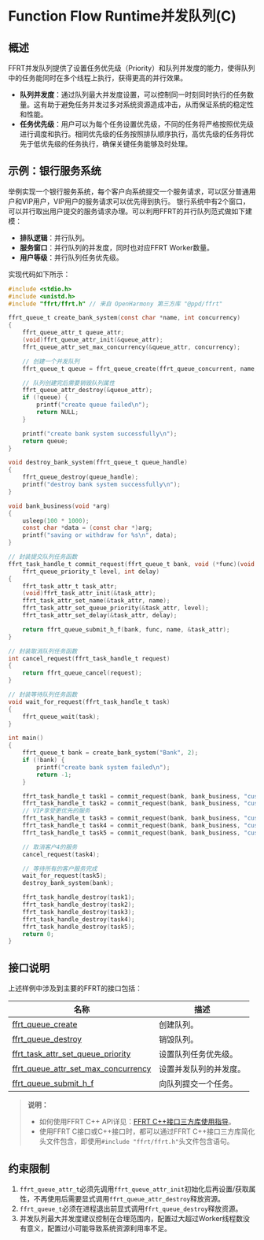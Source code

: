 # Function Flow Runtime并发队列(C)

<!--Kit: Function Flow Runtime Kit-->
<!--Subsystem: Resourceschedule-->
<!--Owner: @chuchihtung; @yanleo-->
<!--SE: @geoffrey_guo; @huangyouzhong-->
<!--TSE: @lotsof; @sunxuhao-->

## 概述

FFRT并发队列提供了设置任务优先级（Priority）和队列并发度的能力，使得队列中的任务能同时在多个线程上执行，获得更高的并行效果。

- **队列并发度**：通过队列最大并发度设置，可以控制同一时刻同时执行的任务数量。这有助于避免任务并发过多对系统资源造成冲击，从而保证系统的稳定性和性能。
- **任务优先级**：用户可以为每个任务设置优先级，不同的任务将严格按照优先级进行调度和执行。相同优先级的任务按照排队顺序执行，高优先级的任务将优先于低优先级的任务执行，确保关键任务能够及时处理。

## 示例：银行服务系统

举例实现一个银行服务系统，每个客户向系统提交一个服务请求，可以区分普通用户和VIP用户，VIP用户的服务请求可以优先得到执行。
银行系统中有2个窗口，可以并行取出用户提交的服务请求办理。可以利用FFRT的并行队列范式做如下建模：

- **排队逻辑**：并行队列。
- **服务窗口**：并行队列的并发度，同时也对应FFRT Worker数量。
- **用户等级**：并行队列任务优先级。

实现代码如下所示：

```c
#include <stdio.h>
#include <unistd.h>
#include "ffrt/ffrt.h" // 来自 OpenHarmony 第三方库 "@ppd/ffrt"

ffrt_queue_t create_bank_system(const char *name, int concurrency)
{
    ffrt_queue_attr_t queue_attr;
    (void)ffrt_queue_attr_init(&queue_attr);
    ffrt_queue_attr_set_max_concurrency(&queue_attr, concurrency);

    // 创建一个并发队列
    ffrt_queue_t queue = ffrt_queue_create(ffrt_queue_concurrent, name, &queue_attr);

    // 队列创建完后需要销毁队列属性
    ffrt_queue_attr_destroy(&queue_attr);
    if (!queue) {
        printf("create queue failed\n");
        return NULL;
    }

    printf("create bank system successfully\n");
    return queue;
}

void destroy_bank_system(ffrt_queue_t queue_handle)
{
    ffrt_queue_destroy(queue_handle);
    printf("destroy bank system successfully\n");
}

void bank_business(void *arg)
{
    usleep(100 * 1000);
    const char *data = (const char *)arg;
    printf("saving or withdraw for %s\n", data);
}

// 封装提交队列任务函数
ffrt_task_handle_t commit_request(ffrt_queue_t bank, void (*func)(void *), const char *name,
    ffrt_queue_priority_t level, int delay)
{
    ffrt_task_attr_t task_attr;
    (void)ffrt_task_attr_init(&task_attr);
    ffrt_task_attr_set_name(&task_attr, name);
    ffrt_task_attr_set_queue_priority(&task_attr, level);
    ffrt_task_attr_set_delay(&task_attr, delay);

    return ffrt_queue_submit_h_f(bank, func, name, &task_attr);
}

// 封装取消队列任务函数
int cancel_request(ffrt_task_handle_t request)
{
    return ffrt_queue_cancel(request);
}

// 封装等待队列任务函数
void wait_for_request(ffrt_task_handle_t task)
{
    ffrt_queue_wait(task);
}

int main()
{
    ffrt_queue_t bank = create_bank_system("Bank", 2);
    if (!bank) {
        printf("create bank system failed\n");
        return -1;
    }

    ffrt_task_handle_t task1 = commit_request(bank, bank_business, "customer1", ffrt_queue_priority_low, 0);
    ffrt_task_handle_t task2 = commit_request(bank, bank_business, "customer2", ffrt_queue_priority_low, 0);
    // VIP享受更优先的服务
    ffrt_task_handle_t task3 = commit_request(bank, bank_business, "customer3 VIP", ffrt_queue_priority_high, 0);
    ffrt_task_handle_t task4 = commit_request(bank, bank_business, "customer4", ffrt_queue_priority_low, 0);
    ffrt_task_handle_t task5 = commit_request(bank, bank_business, "customer5", ffrt_queue_priority_low, 0);

    // 取消客户4的服务
    cancel_request(task4);

    // 等待所有的客户服务完成
    wait_for_request(task5);
    destroy_bank_system(bank);

    ffrt_task_handle_destroy(task1);
    ffrt_task_handle_destroy(task2);
    ffrt_task_handle_destroy(task3);
    ffrt_task_handle_destroy(task4);
    ffrt_task_handle_destroy(task5);
    return 0;
}
```

## 接口说明

上述样例中涉及到主要的FFRT的接口包括：

| 名称                                                                                               | 描述                   |
| -------------------------------------------------------------------------------------------------- | ---------------------- |
| [ffrt_queue_create](ffrt-api-guideline-c.md#ffrt_queue_create)                                     | 创建队列。             |
| [ffrt_queue_destroy](ffrt-api-guideline-c.md#ffrt_queue_destroy)                                   | 销毁队列。             |
| [ffrt_task_attr_set_queue_priority](ffrt-api-guideline-c.md#ffrt_task_attr_set_queue_priority)     | 设置队列任务优先级。   |
| [ffrt_queue_attr_set_max_concurrency](ffrt-api-guideline-c.md#ffrt_queue_attr_set_max_concurrency) | 设置并发队列的并发度。 |
| [ffrt_queue_submit_h_f](ffrt-api-guideline-c.md#ffrt_queue_submit_h_f)                             | 向队列提交一个任务。   |

> **说明：**
>
> - 如何使用FFRT C++ API详见：[FFRT C++接口三方库使用指导](ffrt-development-guideline.md#using-ffrt-c-api-1)。
> - 使用FFRT C接口或C++接口时，都可以通过FFRT C++接口三方库简化头文件包含，即使用`#include "ffrt/ffrt.h"`头文件包含语句。

## 约束限制

1. `ffrt_queue_attr_t`必须先调用`ffrt_queue_attr_init`初始化后再设置/获取属性，不再使用后需要显式调用`ffrt_queue_attr_destroy`释放资源。
2. `ffrt_queue_t`必须在进程退出前显式调用`ffrt_queue_destroy`释放资源。
3. 并发队列最大并发度建议控制在合理范围内，配置过大超过Worker线程数没有意义，配置过小可能导致系统资源利用率不足。
